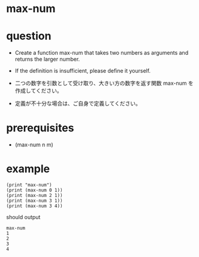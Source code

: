 # max-num

# question
- Create a function max-num that takes two numbers as arguments and returns the larger number.
- If the definition is insufficient, please define it yourself.

- 二つの数字を引数として受け取り、大きい方の数字を返す関数 max-num を作成してください。
- 定義が不十分な場合は、ご自身で定義してください。


# prerequisites

- (max-num n m)

# example

```
(print "max-num")
(print (max-num 0 1))
(print (max-num 2 1))
(print (max-num 3 1))
(print (max-num 3 4))
```

should output

```
max-num
1
2
3
4
```